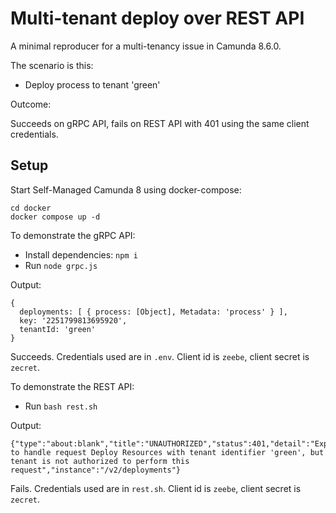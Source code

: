# Multi-tenant deploy over REST API

A minimal reproducer for a multi-tenancy issue in Camunda 8.6.0.

The scenario is this: 

* Deploy process to tenant 'green'

Outcome: 

Succeeds on gRPC API, fails on REST API with 401 using the same client credentials.

## Setup

Start Self-Managed Camunda 8 using docker-compose: 
```
cd docker
docker compose up -d
```

To demonstrate the gRPC API: 

* Install dependencies: `npm i`
* Run `node grpc.js`

Output: 

```
{
  deployments: [ { process: [Object], Metadata: 'process' } ],
  key: '2251799813695920',
  tenantId: 'green'
}
```

Succeeds. Credentials used are in `.env`. Client id is `zeebe`, client secret is `zecret`.

To demonstrate the REST API:

* Run `bash rest.sh`

Output: 

```
{"type":"about:blank","title":"UNAUTHORIZED","status":401,"detail":"Expected to handle request Deploy Resources with tenant identifier 'green', but tenant is not authorized to perform this request","instance":"/v2/deployments"}    
```

Fails. Credentials used are in `rest.sh`. Client id is `zeebe`, client secret is `zecret`.